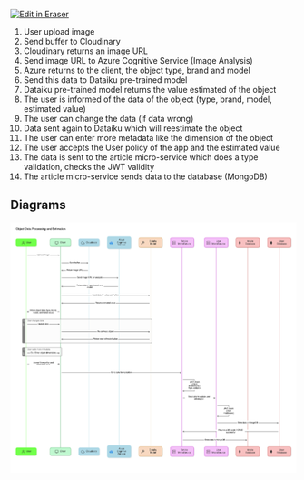 <p><a target="_blank" href="https://app.eraser.io/workspace/wH909V76gldZvLJ2wu0G" id="edit-in-eraser-github-link"><img alt="Edit in Eraser" src="https://firebasestorage.googleapis.com/v0/b/second-petal-295822.appspot.com/o/images%2Fgithub%2FOpen%20in%20Eraser.svg?alt=media&amp;token=968381c8-a7e7-472a-8ed6-4a6626da5501"></a></p>

1. User upload image
2. Send buffer to Cloudinary
3. Cloudinary returns an image URL
4. Send image URL to Azure Cognitive Service (Image Analysis)
5. Azure returns to the client, the object type, brand and model
6. Send this data to Dataiku pre-trained model
7. Dataiku pre-trained model returns the value estimated of the object
8. The user is informed of the data of the object (type, brand, model, estimated value)
9. The user can change the data (if data wrong)
10. Data sent again to Dataiku which will reestimate the object
11. The user can enter more metadata like the dimension of the object
12. The user accepts the User policy of the app and the estimated value
13. The data is sent to the article micro-service which does a type validation, checks the JWT validity
14. The article micro-service sends data to the database (MongoDB)

<!-- eraser-additional-content -->

## Diagrams

<!-- eraser-additional-files -->

<a href="/UMLs/ad-creation-sequence-Object Data Processing and Estimation-1.eraserdiagram" data-element-id="0KlojEo345mW8zXV30yMz"><img src="/.eraser/wH909V76gldZvLJ2wu0G___Ik9umQOMUFhqdFIAZGOKv4xvRUO2___---diagram----4a4bff765c3e1a0c07e325f499b0556f-Object-Data-Processing-and-Estimation.png" alt="" data-element-id="0KlojEo345mW8zXV30yMz" /></a>

<!-- end-eraser-additional-files -->
<!-- end-eraser-additional-content -->
<!--- Eraser file: https://app.eraser.io/workspace/wH909V76gldZvLJ2wu0G --->
